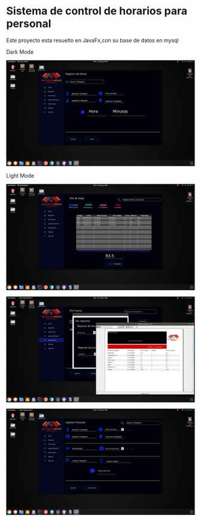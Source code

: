 # Sistema de control de horarios para personal 

Este proyecto esta resuelto en JavaFx,con su base de datos en mysql 

Dark Mode

![](https://github.com/XaviMontero/Sistema-Trabajdores/blob/master/imgs/Captura%20de%20pantalla%20de%202019-05-11%2016-34-52.png)

Light Mode

![](https://github.com/XaviMontero/Sistema-Trabajdores/blob/master/imgs/Captura%20de%20pantalla%20de%202019-05-11%2016-35-03.png)

![](https://github.com/XaviMontero/Sistema-Trabajdores/blob/master/imgs/Captura%20de%20pantalla%20de%202019-05-11%2016-35-21.png)

![](https://github.com/XaviMontero/Sistema-Trabajdores/blob/master/imgs/Captura%20de%20pantalla%20de%202019-05-11%2016-35-29.png)

